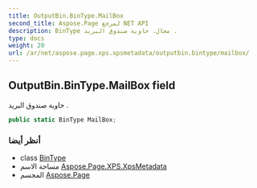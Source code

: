 ```yaml
---
title: OutputBin.BinType.MailBox
second_title: Aspose.Page لمرجع NET API
description: BinType مجال. حاوية صندوق البريد .
type: docs
weight: 20
url: /ar/net/aspose.page.xps.xpsmetadata/outputbin.bintype/mailbox/
---
```

## OutputBin.BinType.MailBox field

حاوية صندوق البريد .

```csharp
public static BinType MailBox;
```

### أنظر أيضا

* class [BinType](../)
* مساحة الاسم [Aspose.Page.XPS.XpsMetadata](../../outputbin.bintype/)
* المجسم [Aspose.Page](../../../)


